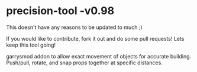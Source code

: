 precision-tool -v0.98
==============

This doesn't have any reasons to be updated to much ;)

If you would like to contribute, fork it out and do some pull requests!  Lets keep this tool going!

garrysmod addon to allow exact movement of objects for accurate building. Push/pull, rotate, and snap props together at specific distances. 
